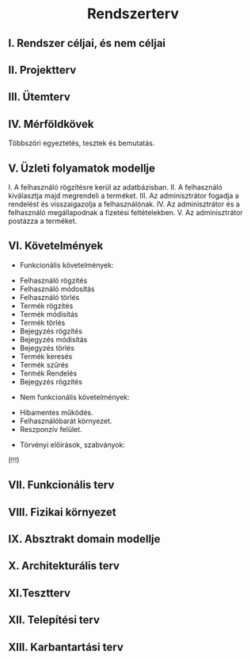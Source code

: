 # <div align="center"> Rendszerterv </div>

## I. Rendszer céljai, és nem céljai


## II. Projektterv


## III. Ütemterv


## IV. Mérföldkövek

Többszöri egyeztetés, tesztek és bemutatás.

## V. Üzleti folyamatok modellje

I. A felhasználó rögzítésre kerül az adatbázisban.
II. A felhasználó kiválasztja majd megrendeli a terméket.
III. Az adminisztrátor fogadja a rendelést és visszaigazolja a felhasználónak.
IV. Az adminisztrátor és a felhasználó megállapodnak a fizetési feltételekben.
V. Az adminisztrátor postázza a terméket.

## VI. Követelmények

* Funkcionális követelmények:

 - Felhasználó rögzítés
 - Felhasználó módosítás
 - Felhasználó törlés
 - Termék rögzítés
 - Termék módisítás
 - Termék törlés
 - Bejegyzés rögzítés
 - Bejegyzés módisítás
 - Bejegyzés törlés
 - Termék keresés
 - Termék szűrés
 - Termék Rendelés
 - Bejegyzés rögzítés

* Nem funkcionális követelmények:

 - Hibamentes működés.
 - Felhasználóbarát környezet.
 - Reszponzív felület.

* Törvényi előírások, szabványok:

 (!!!)

## VII. Funkcionális terv


## VIII. Fizikai környezet


## IX. Absztrakt domain modellje


## X. Architekturális terv


## XI.Tesztterv


## XII. Telepítési terv


## XIII. Karbantartási terv

